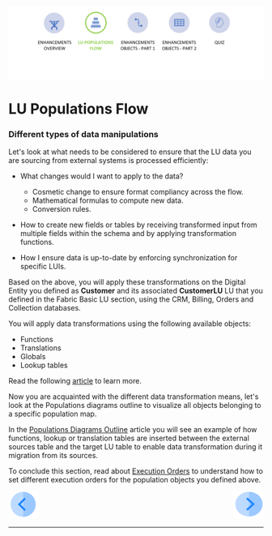 
![](/academy/Training_Level_1/05_LU_Enhancements/images/EnhancementPopMapState.PNG)                                                    

#   LU Populations Flow

 

### Different types of data manipulations

Let's look at what needs to be considered to ensure that the LU data you are sourcing from external systems is processed efficiently: 

- What changes would I want to apply to the data?

  - Cosmetic change to ensure format compliancy across the flow.
  - Mathematical formulas to compute new data. 
  - Conversion rules. 

- How to create new fields or tables by receiving transformed input from multiple fields within the schema and by applying transformation functions.

- How I ensure data is up-to-date by enforcing synchronization for specific LUIs.

  

Based on the above, you will apply these transformations on the Digital Entity you defined as **Customer** and its associated **CustomerLU** LU that you defined in the Fabric Basic LU section, using the CRM, Billing, Orders and Collection databases. 



You will apply data transformations using the following available objects:

- Functions
- Translations
- Globals
- Lookup tables

Read the following [article](/articles/07_table_population/06_table_population_transformation_rules.md) to learn more.



Now you are acquainted with the different data transformation means, let's look at the Populations diagrams outline to visualize all objects belonging to a specific population map. 

In the [Populations Diagrams Outline](/articles/07_table_population/12_table_population_diagram_outline.md) article you will see an example of how functions, lookup or translation tables are inserted between the external sources table and the target LU table to enable data transformation during it migration from its sources.  

To conclude this section, read about [Execution Orders](/articles/07_table_population/13_LU_table_population_execution_order.md) to understand how to set different execution orders for the population objects you defined above. 







[![Previous](/articles/images/Previous.png)](/academy/Training_Level_1/05_LU_Enhancements/01_LU_Enhancement_overview.md)[<img align="right" width="60" height="54" src="/articles/images/Next.png">](/academy/Training_Level_1/05_LU_Enhancements/03_LU_Enhancements_Functions_flow.md)

 

 

 

 

 

------

